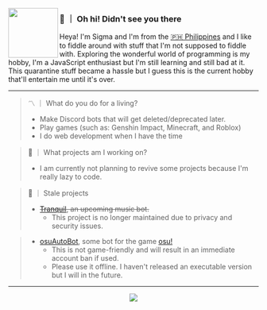 <p>
  <img width="100" align='left' src="https://avatars.githubusercontent.com/u/56120267?&raw=true&v=4">
</p>
 
### 👋 ｜ Oh hi! Didn't see you there

Heya! I'm Sigma and I'm from the [🇵🇭 Philippines](https://www.google.com/maps/place/Philippines/) and I like to fiddle around with stuff that I'm not supposed to fiddle with. Exploring the wonderful world of programming is my hobby, I'm a JavaScript enthusiast but I'm still learning and still bad at it. This quarantine stuff became a hassle but I guess this is the current hobby that'll entertain me until it's over.

---

> 〽️  ｜  What do you do for a living?
> - Make Discord bots that will get deleted/deprecated later.
> - Play games (such as: Genshin Impact, Minecraft, and Roblox)
> - I do web development when I have the time

> 🌱  ｜  What projects am I working on?
> - I am currently not planning to revive some projects because I'm really lazy to code. 

> 🥀  ｜  Stale projects
> - ~~[Tranquil](https://github.com/sigmatuse4/tranquil), an upcoming music bot.~~
>   - This project is no longer maintained due to privacy and security issues.

> - [osuAutoBot](https://github.com/sigmatuse4/osuAutoBot), some bot for the game [osu!](https://osu.ppy.sh)
>   - This is not game-friendly and will result in an immediate account ban if used.
>   - Please use it offline. I haven't released an executable version but I will in the future.

---

<div align="center">
  <img align="center" src="https://github-readme-stats.vercel.app/api/top-langs/?username=sigmatuse4&hide_langs_below=1&theme=default&line_height=27&layout=compact" />
</div>
